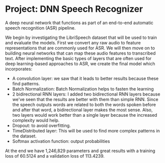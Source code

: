 # Project: DNN Speech Recognizer

A deep neural network that functions as part of an end-to-end automatic speech recognition (ASR) pipeline.

We begin by investigating the LibriSpeech dataset that will be used to train and evaluate the models. First we convert any raw audio to feature representations that are commonly used for ASR. We will then move on to building neural networks that can map these audio features to transcribed text. After implementing the basic types of layers that are often used for deep learning-based approaches to ASR, we create the final model which incorporates:
- A convolution layer: we saw that it leads to better results because these find patterns.
- Batch Normalization: Batch Normalization helps to fasten the learning
- 2 bidirectional RNN layers: I added two bidirectional RNN layers because we've seen that the results are better with them than simple RNN. Since the speech outputs words are related to both the words spoken before and after that word, a bidirectional layer makes the most sense. Also, two layers would work better than a single layer because the increased complexity would help.
- Dropout: to avoid overfitting.
- TimeDistributed layer: This will be used to find more complex patterns in the dataset.
- Softmax activation function: output probabilities

At the end we have 1,246,829 parameters and great results with a training loss of 60.5124 and a validation loss of 113.4239.
